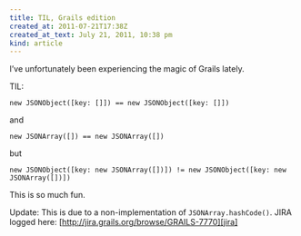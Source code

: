 ```yaml
---
title: TIL, Grails edition
created_at: 2011-07-21T17:38Z
created_at_text: July 21, 2011, 10:38 pm
kind: article
---
```

I’ve unfortunately been experiencing the magic of Grails lately.

TIL:

    new JSONObject([key: []]) == new JSONObject([key: []])

and

    new JSONArray([]) == new JSONArray([])

but

    new JSONObject([key: new JSONArray([])]) != new JSONObject([key: new JSONArray([])])

This is so much fun.

Update: This is due to a non-implementation of `JSONArray.hashCode()`. JIRA logged here: [http://jira.grails.org/browse/GRAILS-7770][jira]

[jira]: http://jira.grails.org/browse/GRAILS-7770
